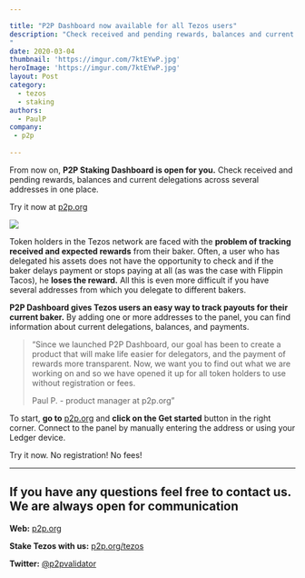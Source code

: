 ```yaml
---

title: "P2P Dashboard now available for all Tezos users"
description: "Check received and pending rewards, balances and current delegations across several addresses in one place.
"
date: 2020-03-04
thumbnail: 'https://imgur.com/7ktEYwP.jpg'
heroImage: 'https://imgur.com/7ktEYwP.jpg'
layout: Post
category:
  - tezos 
  - staking
authors:
  - PaulP
company:
 - p2p
 
---
```

From now on, **P2P Staking Dashboard is open for you.**
Check received and pending rewards, balances and current delegations across several addresses in one place.

Try it now at [p2p.org](https://p2p.org/?utm_source=blog&utm_medium=economy&utm_campaign=p2p_dashboard_tezos) 

![](https://s5.gifyu.com/images/Connect-with-manual4b1e6e8eea0a0233.gif)

Token holders in the Tezos network are faced with the **problem of tracking received and expected rewards** from their baker. Often, a user who has delegated his assets does not have the opportunity to check and if the baker delays payment or stops paying at all (as was the case with Flippin Tacos), he **loses the reward.**
All this is even more difficult if you have several addresses from which you delegate to different bakers.

**P2P Dashboard gives Tezos users an easy way to track payouts for their current baker.** By adding one or more addresses to the panel, you can find information about current delegations, balances, and payments. 

>“Since we launched P2P Dashboard, our goal has been to create a product that will make life easier for delegators, and the payment of rewards more transparent. 
>Now, we want you to find out what we are working on and so we have opened it up for all token holders to use without registration or fees.
>
>Paul P. - product manager at p2p.org”

To start, **go to** [p2p.org](https://p2p.org/?utm_source=blog&utm_medium=economy&utm_campaign=p2p_dashboard_tezos) and **click on the Get started** button in the right corner. 
Connect to the panel by manually entering the address or using your Ledger device.

Try it now. No registration! No fees!

------
**If you have any questions feel free to contact us. We are always open for communication**
------

**Web:** [p2p.org](https://p2p.org/?utm_source=blog&utm_medium=economy&utm_campaign=p2p_dashboard_tezos)

**Stake Tezos with us:** [p2p.org/tezos](https://p2p.org/tezos?utm_source=blog&utm_medium=economy&utm_campaign=p2p_dashboard_tezos)

**Twitter:** [@p2pvalidator](https://twitter.com/p2pvalidator)




